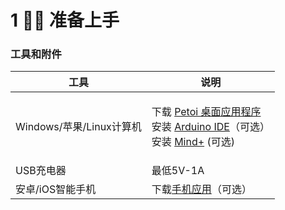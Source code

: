 # 1 🧘‍♂️ 准备上手

### 工具和附件 <a href="#gong-ju-he-fu-jian" id="gong-ju-he-fu-jian"></a>

| 工具                  | 说明                                                                                                                                                                                                                                                                     |
| ------------------- | ---------------------------------------------------------------------------------------------------------------------------------------------------------------------------------------------------------------------------------------------------------------------- |
| Windows/苹果/Linux计算机 | <p>下载 <a href="https://github.com/PetoiCamp/OpenCat/releases">Petoi 桌面应用程序</a> <br>安装 <a href="https://www.arduino.cc/en/software">Arduino IDE</a>（可选）<br>安装 <a href="https://docs.petoi.com/chinese/tu-xing-hua-bian-cheng/petoi-bian-cheng-ji-mu">Mind+</a> (可选)</p> |
| USB充电器              | 最低5V-1A                                                                                                                                                                                                                                                                |
| 安卓/iOS智能手机          | 下载[手机应用](https://docs.petoi.com/v/chinese/shou-ji-ying-yong/xiao-zhun-yu-kong-zhi)（可选）                                                                                                                                                                                 |
